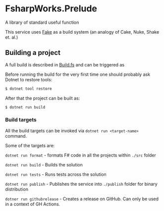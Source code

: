 # FsharpWorks.Prelude

A library of standard useful function

This service uses [Fake](https://fake.build/) as a build system (an analogy of Cake, Nuke, Shake et. al.)

## Building a project

A full build is described in [Build.fs](./Build/Build.fs) and can be triggered as

Before running the build for the very first time one should probably ask Dotnet to restore tools:

```bash
$ dotnet tool restore
```

After that the project can be built as:

```bash
$ dotnet run build
```

### Build targets

All the build targets can be invoked via `dotnet run <target-name>` command.

Some of the targets are:

`dotnet run format` - formats F# code in all the projects within `./src` folder

`dotnet run build` - Builds the solution

`dotnet run tests` - Runs tests across the solution

`dotnet run publish` - Publishes the service into `./publish` folder for binary distribution

`dotner run githubrelease` - Creates a release on GitHub. Can only be used in a context of GH Actions.

